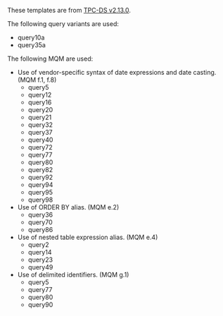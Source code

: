 These templates are from [TPC-DS v2.13.0](http://www.tpc.org/tpc_documents_current_versions/download_programs/tools-download-request5.asp?bm_type=TPC-DS&bm_vers=2.13.0&mode=CURRENT-ONLY).

The following query variants are used:

- query10a
- query35a

The following MQM are used:

- Use of vendor-specific syntax of date expressions and date casting. (MQM f.1, f.8)
    - query5
    - query12
    - query16
    - query20
    - query21
    - query32
    - query37
    - query40
    - query72
    - query77
    - query80
    - query82
    - query92
    - query94
    - query95
    - query98
- Use of ORDER BY alias. (MQM e.2)
    - query36
    - query70
    - query86
- Use of nested table expression alias. (MQM e.4)
    - query2
    - query14
    - query23
    - query49
- Use of delimited identifiers. (MQM g.1)
    - query5
    - query77
    - query80
    - query90
